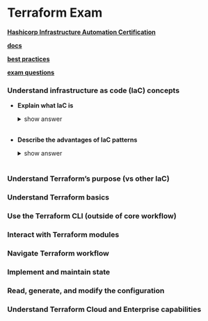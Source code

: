 # Terraform Exam

**[Hashicorp Infrastructure Automation Certification](https://www.hashicorp.com/certification/terraform-associate)**

**[docs](https://developer.hashicorp.com/terraform/docs)**

**[best practices](https://www.terraform-best-practices.com/)**

**[exam questions](https://medium.com/bb-tutorials-and-thoughts/250-practice-questions-for-terraform-associate-certification-7a3ccebe6a1a)**



### Understand infrastructure as code (IaC) concepts <br>
- **Explain what IaC is**
  <details>
  <summary>show answer</summary>

  - managing and provisioning of infrastructure through code.
  - easier to edit and distribute configurations. share and automate code.
  - avoid undocumented changes and code duplication errors.
  - version control. divide your infrastructure into modular components.
  </details><br>

- **Describe the advantages of IaC patterns**
  <details>
  <summary>show answer</summary>

  - managing and provisioning of infrastructure through code.
  - easier to edit and distribute configurations. share and automate code.
  - avoid undocumented changes and code duplication errors.
  - version control. divide your infrastructure into modular components.
  </details><br>







### Understand Terraform’s purpose (vs other IaC) <br>
### Understand Terraform basics <br>
### Use the Terraform CLI (outside of core workflow) <br>
### Interact with Terraform modules <br>
### Navigate Terraform workflow <br>
### Implement and maintain state <br>
### Read, generate, and modify the configuration <br>
### Understand Terraform Cloud and Enterprise capabilities <br>


